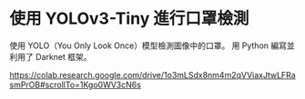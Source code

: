 # 使用 YOLOv3-Tiny 進行口罩檢測
使用 YOLO（You Only Look Once）模型檢測圖像中的口罩。
用 Python 編寫並利用了 Darknet 框架。

https://colab.research.google.com/drive/1o3mLSdx8nm4m2qVViaxJtwLFRasmPrOB#scrollTo=1Kgo0WV3cN6s
